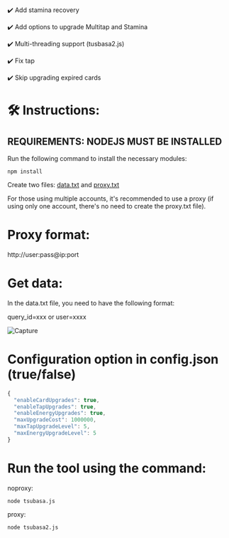 ✔️ Add stamina recovery

✔️ Add options to upgrade Multitap and Stamina

✔️ Multi-threading support (tusbasa2.js)

✔️ Fix tap

✔️ Skip upgrading expired cards

# 🛠️ Instructions:

## REQUIREMENTS: NODEJS MUST BE INSTALLED

Run the following command to install the necessary modules:

`npm install`

Create two files: [data.txt](data.txt) and [proxy.txt](proxy.txt)

For those using multiple accounts, it's recommended to use a proxy (if using only one account, there's no need to create the proxy.txt file).

# Proxy format:

http://user:pass@ip:port

# Get data:

In the data.txt file, you need to have the following format:

query_id=xxx or user=xxxx

![Capture](https://github.com/user-attachments/assets/6db0b3ed-86fe-4cf7-b9c3-9dde4c0f2efb)

# Configuration option in config.json (true/false)

```js
{
  "enableCardUpgrades": true,
  "enableTapUpgrades": true,
  "enableEnergyUpgrades": true,
  "maxUpgradeCost": 1000000,
  "maxTapUpgradeLevel": 5,
  "maxEnergyUpgradeLevel": 5
}
```

# Run the tool using the command:

noproxy:

`node tsubasa.js`

proxy:

`node tsubasa2.js`

